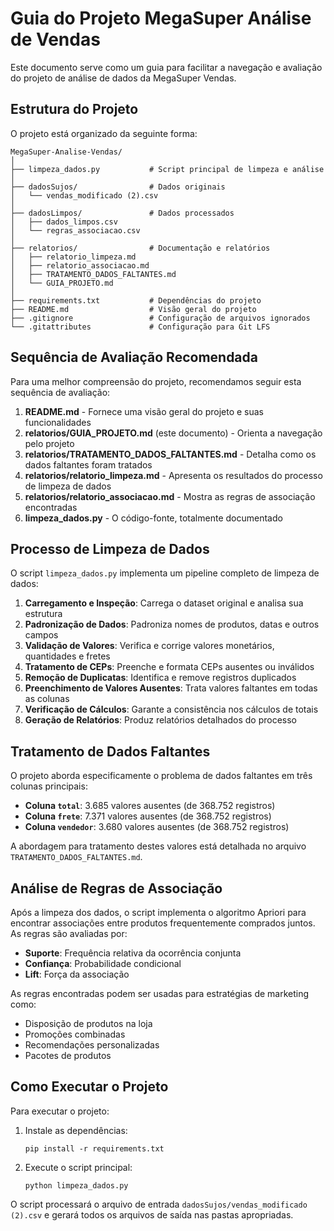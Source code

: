 # Guia do Projeto MegaSuper Análise de Vendas

Este documento serve como um guia para facilitar a navegação e avaliação do projeto de análise de dados da MegaSuper Vendas.

## Estrutura do Projeto

O projeto está organizado da seguinte forma:

```
MegaSuper-Analise-Vendas/
│
├── limpeza_dados.py           # Script principal de limpeza e análise
│
├── dadosSujos/                # Dados originais
│   └── vendas_modificado (2).csv
│
├── dadosLimpos/               # Dados processados
│   ├── dados_limpos.csv
│   └── regras_associacao.csv
│
├── relatorios/                # Documentação e relatórios
│   ├── relatorio_limpeza.md
│   ├── relatorio_associacao.md
│   ├── TRATAMENTO_DADOS_FALTANTES.md
│   └── GUIA_PROJETO.md
│
├── requirements.txt           # Dependências do projeto
├── README.md                  # Visão geral do projeto
├── .gitignore                 # Configuração de arquivos ignorados
└── .gitattributes             # Configuração para Git LFS
```

## Sequência de Avaliação Recomendada

Para uma melhor compreensão do projeto, recomendamos seguir esta sequência de avaliação:

1. **README.md** - Fornece uma visão geral do projeto e suas funcionalidades
2. **relatorios/GUIA_PROJETO.md** (este documento) - Orienta a navegação pelo projeto
3. **relatorios/TRATAMENTO_DADOS_FALTANTES.md** - Detalha como os dados faltantes foram tratados
4. **relatorios/relatorio_limpeza.md** - Apresenta os resultados do processo de limpeza de dados
5. **relatorios/relatorio_associacao.md** - Mostra as regras de associação encontradas
6. **limpeza_dados.py** - O código-fonte, totalmente documentado

## Processo de Limpeza de Dados

O script `limpeza_dados.py` implementa um pipeline completo de limpeza de dados:

1. **Carregamento e Inspeção**: Carrega o dataset original e analisa sua estrutura
2. **Padronização de Dados**: Padroniza nomes de produtos, datas e outros campos
3. **Validação de Valores**: Verifica e corrige valores monetários, quantidades e fretes
4. **Tratamento de CEPs**: Preenche e formata CEPs ausentes ou inválidos
5. **Remoção de Duplicatas**: Identifica e remove registros duplicados
6. **Preenchimento de Valores Ausentes**: Trata valores faltantes em todas as colunas
7. **Verificação de Cálculos**: Garante a consistência nos cálculos de totais
8. **Geração de Relatórios**: Produz relatórios detalhados do processo

## Tratamento de Dados Faltantes

O projeto aborda especificamente o problema de dados faltantes em três colunas principais:
- **Coluna `total`**: 3.685 valores ausentes (de 368.752 registros)
- **Coluna `frete`**: 7.371 valores ausentes (de 368.752 registros)
- **Coluna `vendedor`**: 3.680 valores ausentes (de 368.752 registros)

A abordagem para tratamento destes valores está detalhada no arquivo `TRATAMENTO_DADOS_FALTANTES.md`.

## Análise de Regras de Associação

Após a limpeza dos dados, o script implementa o algoritmo Apriori para encontrar associações entre produtos frequentemente comprados juntos. As regras são avaliadas por:
- **Suporte**: Frequência relativa da ocorrência conjunta
- **Confiança**: Probabilidade condicional
- **Lift**: Força da associação

As regras encontradas podem ser usadas para estratégias de marketing como:
- Disposição de produtos na loja
- Promoções combinadas
- Recomendações personalizadas
- Pacotes de produtos

## Como Executar o Projeto

Para executar o projeto:

1. Instale as dependências:
   ```
   pip install -r requirements.txt
   ```

2. Execute o script principal:
   ```
   python limpeza_dados.py
   ```

O script processará o arquivo de entrada `dadosSujos/vendas_modificado (2).csv` e gerará todos os arquivos de saída nas pastas apropriadas. 